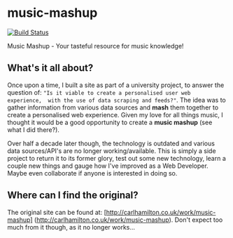 # music-mashup

[![Build Status](https://travis-ci.org/cahamilton/music-mashup.svg?branch=develop)](https://travis-ci.org/cahamilton/music-mashup)

Music Mashup - Your tasteful resource for music knowledge!

## What's it all about?

Once upon a time, I built a site as part of a university project, to answer 
the question of: `"Is it viable to create a personalised user web experience, 
with the use of data scraping and feeds?"`. The idea was to gather 
information from various data sources and **mash** them together to create a 
personalised web experience. Given my love for all things music, I thought it 
would be a good opportunity to create a **music mashup** (see what I did 
there?).

Over half a decade later though, the technology is outdated and various 
data sources/API's are no longer working/available. This is simply a side 
project to return it to its former glory, test out some new technology, learn 
a couple new things and gauge how I've improved as a Web Developer. Maybe even 
collaborate if anyone is interested in doing so.

## Where can I find the original?

The original site can be found at: [http://carlhamilton.co.uk/work/music-mashup]
(http://carlhamilton.co.uk/work/music-mashup). Don't expect too much from it 
though, as it no longer works...
